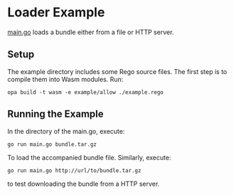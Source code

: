 Loader Example
==============

[main.go](main.go) loads a bundle either from a file or HTTP server.

## Setup

The example directory includes some Rego source files. The first step is to
compile them into Wasm modules. Run:

```shell
opa build -t wasm -e example/allow ./example.rego
```

## Running the Example

In the directory of the main.go, execute:
```
go run main.go bundle.tar.gz
```
To load the accompanied bundle file. Similarly, execute:
```
go run main.go http://url/to/bundle.tar.gz
```
to test downloading the bundle from a HTTP server.
